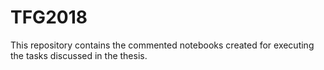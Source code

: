 # TFG2018
This repository contains the commented notebooks created for executing the tasks discussed in the thesis. 
